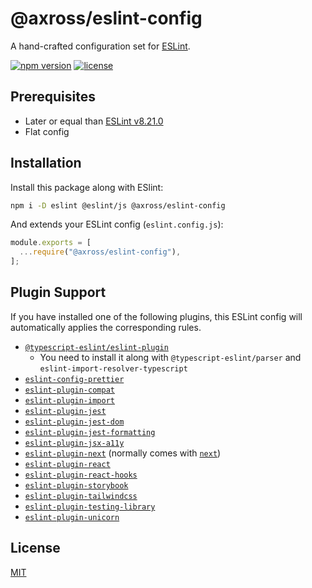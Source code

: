 # @axross/eslint-config

A hand-crafted configuration set for [ESLint](https://eslint.org/).

[![npm version](https://badge.fury.io/js/@axross%2Feslint-config.svg)](https://badge.fury.io/js/@axross%2Feslint-config) [![license](http://img.shields.io/badge/license-MIT-brightgreen.svg?style=flat)](LICENSE)

## Prerequisites

- Later or equal than [ESLint v8.21.0](https://eslint.org/blog/2022/08/eslint-v8.21.0-released/)
- Flat config

## Installation

Install this package along with ESlint:

```sh
npm i -D eslint @eslint/js @axross/eslint-config
```

And extends your ESLint config (`eslint.config.js`):

```js
module.exports = [
  ...require("@axross/eslint-config"),
];
```

## Plugin Support

If you have installed one of the following plugins, this ESLint config will automatically applies the corresponding rules.

- [`@typescript-eslint/eslint-plugin`]()
  - You need to install it along with `@typescript-eslint/parser` and `eslint-import-resolver-typescript`
- [`eslint-config-prettier`](https://github.com/prettier/eslint-config-prettier)
- [`eslint-plugin-compat`](https://github.com/amilajack/eslint-plugin-compat)
- [`eslint-plugin-import`](https://github.com/import-js/eslint-plugin-import)
- [`eslint-plugin-jest`](https://github.com/jest-community/eslint-plugin-jest)
- [`eslint-plugin-jest-dom`](https://github.com/testing-library/eslint-plugin-jest-dom)
- [`eslint-plugin-jest-formatting`](https://github.com/dangreenisrael/eslint-plugin-jest-formatting)
- [`eslint-plugin-jsx-a11y`](https://github.com/jsx-eslint/eslint-plugin-jsx-a11y)
- [`eslint-plugin-next`](https://github.com/vercel/next.js/tree/canary/packages/eslint-plugin-next) (normally comes with [`next`](https://nextjs.org/))
- [`eslint-plugin-react`](https://github.com/jsx-eslint/eslint-plugin-react)
- [`eslint-plugin-react-hooks`](https://github.com/facebook/react/tree/main/packages/eslint-plugin-react-hooks)
- [`eslint-plugin-storybook`](https://github.com/storybookjs/eslint-plugin-storybook)
- [`eslint-plugin-tailwindcss`](https://github.com/francoismassart/eslint-plugin-tailwindcss)
- [`eslint-plugin-testing-library`](https://github.com/testing-library/eslint-plugin-testing-library)
- [`eslint-plugin-unicorn`](https://github.com/sindresorhus/eslint-plugin-unicorn)

## License

[MIT](/LICENSE)
